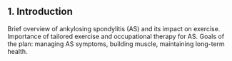 ## 1. Introduction
Brief overview of ankylosing spondylitis (AS) and its impact on exercise.
Importance of tailored exercise and occupational therapy for AS.
Goals of the plan: managing AS symptoms, building muscle, maintaining long-term health.
